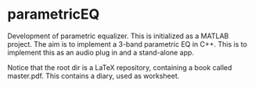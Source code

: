 parametricEQ
============
Development of parametric equalizer.
This is initialized as a MATLAB project.
The aim is to implement a 3-band parametric EQ in C++.
This is to implement this as an audio plug in and a stand-alone app.

Notice that the root dir is a LaTeX repository, containing a book called master.pdf.
This contains a diary, used as worksheet.

